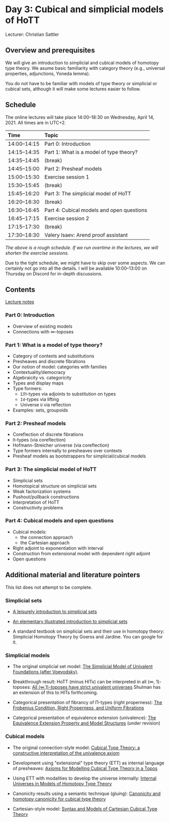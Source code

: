 # Day 3: Cubical and simplicial models of HoTT

Lecturer: Christian Sattler

## Overview and prerequisites

We will give an introduction to simplicial and cubical models of homotopy type theory.
We asume basic familiarity with category theory (e.g., universal properties, adjunctions, Yoneda lemma).

You do not have to be familiar with models of type theory or simplicial or cubical sets, although it will make some lectures easier to follow.

## Schedule

The online lectures will take place 14:00–18:30 on Wednesday, April 14, 2021.
All times are in UTC+2.

| Time        | Topic                                                |
|:------------|:-----------------------------------------------------|
| 14:00–14:15 | Part 0: Introduction                                 |
| 14:15–14:35 | Part 1: What is a model of type theory?              |
| 14:35–14:45 | (break)                                              |
| 14:45–15:00 | Part 2: Presheaf models                              |
| 15:00–15:30 | Exercise session 1                                   |
| 15:30–15:45 | (break)                                              |
| 15:45–16:20 | Part 3: The simplicial model of HoTT                 |
| 16:20–16:30 | (break)                                              |
| 16:30–16:45 | Part 4: Cubical models and open questions            |
| 16:45–17:15 | Exercise session 2                                   |
| 17:15–17:30 | (break)                                              |
| 17:30–18:30 | Valery Isaev: Arend proof assistant                  |

*The above is a rough schedule. If we run overtime in the lectures, we will shorten the exercise sessions.*

Due to the tight schedule, we might have to skip over some aspects.
We can certainly not go into all the details.
I will be available 10:00–13:00 on Thursday on Discord for in-depth discussions.

## Contents

[Lecture notes](notes-start.pdf)

### Part 0: Introduction

* Overview of existing models
* Connections with ∞-toposes

### Part 1: What is a model of type theory?

* Category of contexts and substitutions
* Presheaves and discrete fibrations
* Our notion of model: categories with families
* Contextuality/democracy
* Algebraicity vs. categoricity
* Types and display maps
* Type formers:
  - `Σ`/`Π`-types via adjoints to substitution on types
  - `Id`-types via lifting
  - Universe `U` via reflection
* Examples: sets, groupoids

### Part 2: Presheaf models

* Coreflection of discrete fibrations
* `Π`-types (via coreflection)
* Hofmann-Streicher universe (via coreflection)
* Type formers internally to presheaves over contexts
* Presheaf models as bootstrappers for simplicial/cubical models

### Part 3: The simplicial model of HoTT

* Simplicial sets
* Homotopical structure on simplicial sets
* Weak factorization systems
* Pushout/pullback constructions
* Interpretation of HoTT
* Constructivity problems

### Part 4: Cubical models and open questions

* Cubical models:
  - the connection approach
  - the Cartesian approach
* Right adjoint to exponentiation with interval
* Construction from extensional model with dependent right adjoint
* Open questions

## Additional material and literature pointers

This list does not attempt to be complete.

### Simplicial sets

* [A leisurely introduction to simplicial sets](http://www.math.jhu.edu/~eriehl/ssets.pdf)

* [An elementary illustrated introduction to simplicial sets](https://arxiv.org/abs/0809.4221)

* A standard textbook on simplicial sets and their use in homotopy theory: Simplicial Homotopy Theory by Goerss and Jardine.
  You can google for it.

### Simplicial models

* The original simplicial set model: [The Simplicial Model of Univalent Foundations (after Voevodsky)](https://arxiv.org/abs/1211.2851).

* Breakthrough result: HoTT (minus HITs) can be interpreted in all (∞, 1)-toposes: [All (∞,1)-toposes have strict univalent universes](https://arxiv.org/abs/1904.07004)
  Shulman has an extension of this to HITs forthcoming.

* Categorical presentation of fibrancy of Π-types (right properness): [The Frobenius Condition, Right Properness, and Uniform Fibrations](https://arxiv.org/abs/1510.00669)

* Categorical presentation of equivalence extension (univalence): [The Equivalence Extension Property and Model Structures](https://arxiv.org/abs/1704.06911) (under revision)

### Cubical models

* The original connection-style model: [Cubical Type Theory: a constructive interpretation of the univalence axiom](https://arxiv.org/abs/1611.02108)

* Development using "extensional" type theory (ETT) as internal language of presheaves: [Axioms for Modelling Cubical Type Theory in a Topos](https://arxiv.org/abs/1712.04864)

* Using ETT with modalities to develop the universe internally: [Internal Universes in Models of Homotopy Type Theory](https://arxiv.org/abs/1801.07664)

* Canonicity results using a semantic technique (gluing): [Canonicity and homotopy canonicity for cubical type theory](https://arxiv.org/abs/1902.06572)

* Cartesian-style model: [Syntax and Models of Cartesian Cubical Type Theory](http://www.cs.cmu.edu/~./cangiuli/papers/abcfhl.pdf)
